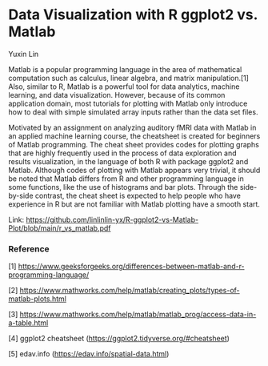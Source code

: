 # Data Visualization with R ggplot2 vs. Matlab

Yuxin Lin 

Matlab is a popular programming language in the area of mathematical computation such as calculus, linear algebra, and matrix manipulation.[1] Also, similar to R, Matlab is a powerful tool for data analytics, machine learning, and data visualization. However, because of its common application domain, most tutorials for plotting with Matlab only introduce how to deal with simple simulated array inputs rather than the data set files. 

Motivated by an assignment on analyzing auditory fMRI data with Matlab in an applied machine learning course, the cheatsheet is created for beginners of Matlab programming. The cheat sheet provides codes for plotting graphs that are highly frequently used in the process of data exploration and results visualization, in the language of both R with package ggplot2 and Matlab. Although codes of plotting with Matlab appears very trivial, it should be noted that Matlab differs from R and other programming language in some functions, like the use of histograms and bar plots. Through the side-by-side contrast, the cheat sheet is expected to help people who have experience in R but are not familiar with Matlab plotting have a smooth start. 

Link: https://github.com/linlinlin-yx/R-ggplot2-vs-Matlab-Plot/blob/main/r_vs_matlab.pdf

### Reference

[1] https://www.geeksforgeeks.org/differences-between-matlab-and-r-programming-language/

[2] https://www.mathworks.com/help/matlab/creating_plots/types-of-matlab-plots.html

[3] https://www.mathworks.com/help/matlab/matlab_prog/access-data-in-a-table.html

[4] ggplot2 cheatsheet (https://ggplot2.tidyverse.org/#cheatsheet)

[5] edav.info (https://edav.info/spatial-data.html)
